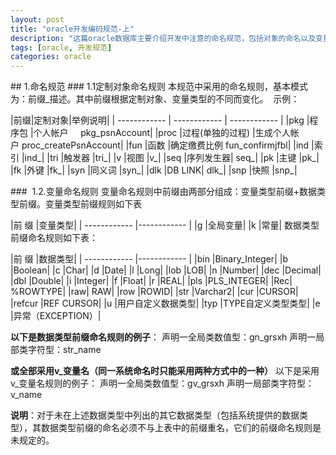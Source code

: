 ```yaml
---
layout: post
title: "oracle开发编码规范-上"
description: "这篇oracle数据库主要介绍开发中注意的命名规范，包括对象的命名以及变量的命名规范"
tags: [oracle, 开发规范]
categories: oracle
---
```


## 1.命名规范
### 1.1定制对象命名规则
本规范中采用的命名规则，基本模式为：前缀_描述。其中前缀根据定制对象、变量类型的不同而变化。
 示例：

|前缀|定制对象|举例说明|
| ------------ | ------------ | ------------ |
|pkg    |程序包    |个人帐户     pkg_psnAccount|
|proc    |过程(单独的过程)    |生成个人帐户 proc_createPsnAccount|
|fun    |函数    |确定缴费比例 fun_confirmjfbl|
|ind    |索引    |ind_|
|tri    |触发器    |tri_|
|v    |视图    |v_|
|seq    |序列发生器|    seq_|
|pk    |主键    |pk_|
|fk    |外键    |fk_|
|syn    |同义词    |syn_|
|dlk    |DB LINK|    dlk_|
|snp    |快照    |snp_|

###     1.2.变量命名规则
变量命名规则中前缀由两部分组成：变量类型前缀+数据类型前缀。变量类型前缀规则如下表

|前 缀    |变量类型|
| ------------ |------------ |
|g    |全局变量|
|k    |常量|
数据类型前缀命名规则如下表：

|前 缀    |数据类型|
| ------------ |------------ |
|bin    |Binary_Integer|
|b    |Boolean|
|c    |Char|
|d    |Date|
|l    |Long|
|lob    |LOB|
|n    |Number|
|dec    |Decimal|
|dbl    |Double|
|i    |Integer|
|f    |Float|
|r    |REAL|
|pls    |PLS_INTEGER|
|Rec|    %ROWTYPE|
|raw|    RAW|
|row    |ROWID|
|str    |Varchar2|
|cur    |CURSOR|
|refcur    |REF CURSOR|
|u    |用户自定义数据类型|
|typ    |TYPE自定义类型类型|
|e    |异常（EXCEPTION）|

**以下是数据类型前缀命名规则的例子**：
声明一全局类数值型：gn_grsxh
声明一局部类字符型：str_name

**或全部采用v_变量名（同一系统命名时只能采用两种方式中的一种）**
以下是采用v_变量名规则的例子：
声明一全局类数值型：gv_grsxh
声明一局部类字符型：v_name

**说明**：对于未在上述数据类型中列出的其它数据类型（包括系统提供的数据类型），其数据类型前缀的命名必须不与上表中的前缀重名，它们的前缀命名规则是未规定的。

